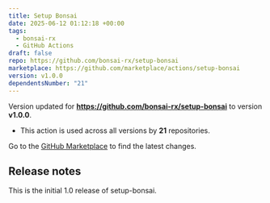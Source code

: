 ```yaml
---
title: Setup Bonsai
date: 2025-06-12 01:12:18 +00:00
tags:
  - bonsai-rx
  - GitHub Actions
draft: false
repo: https://github.com/bonsai-rx/setup-bonsai
marketplace: https://github.com/marketplace/actions/setup-bonsai
version: v1.0.0
dependentsNumber: "21"
---
```



Version updated for **https://github.com/bonsai-rx/setup-bonsai** to version **v1.0.0**.
- This action is used across all versions by **21** repositories.

Go to the [GitHub Marketplace](https://github.com/marketplace/actions/setup-bonsai) to find the latest changes.

## Release notes

This is the initial 1.0 release of setup-bonsai.
